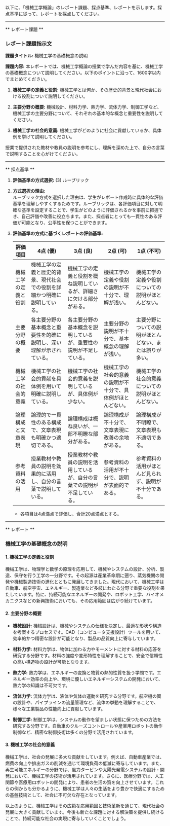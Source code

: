 以下に、「機械工学概論」のレポート課題、採点基準、レポートを示します。採点基準に従って、レポートを採点してください。

---------------------------------------
** レポート課題 **

### レポート課題指示文

**課題タイトル:** 機械工学の基礎概念の説明

**課題内容:** 本レポートでは、機械工学概論の授業で学んだ内容を基に、機械工学の基礎概念について説明してください。以下のポイントに沿って、1600字以内でまとめてください。

1. **機械工学の定義と役割:** 機械工学とは何か、その歴史的背景と現代社会における役割について説明してください。
   
2. **主要分野の概要:** 機械設計、材料力学、熱力学、流体力学、制御工学など、機械工学の主要分野について、それぞれの基本的な概念と重要性を説明してください。

3. **機械工学の社会的意義:** 機械工学がどのように社会に貢献しているか、具体例を挙げて説明してください。

授業で提供された教材や教員の説明を参考にし、理解を深めた上で、自分の言葉で説明することを心がけてください。

---------------------------------------
** 採点基準 **

1. **評価基準の方式選択:** (3) ルーブリック

2. **方式選択の理由:**  
   ルーブリック方式を選択した理由は、学生がレポート作成時に具体的な評価基準を理解しやすくするためです。ルーブリックは、各評価項目に対して明確な基準を設定することで、学生がどのように評価されるかを事前に把握でき、自己評価や改善に役立ちます。また、採点者にとっても一貫性のある評価が可能となり、公平性を保つことができます。

3. **評価基準の方式に基づくレポートの評価基準:**

   | 評価項目               | 4点 (優)                                                                 | 3点 (良)                                                               | 2点 (可)                                                               | 1点 (不可)                                                             |
   |------------------------|--------------------------------------------------------------------------|------------------------------------------------------------------------|------------------------------------------------------------------------|------------------------------------------------------------------------|
   | 機械工学の定義と役割   | 機械工学の定義と歴史的背景、現代社会での役割を詳細かつ明確に説明している。 | 機械工学の定義と役割を概ね説明しているが、詳細さに欠ける部分がある。 | 機械工学の定義や役割の説明が不十分で、理解が浅い。                   | 機械工学の定義や役割についての説明がほとんどない。                   |
   | 主要分野の概要         | 各主要分野の基本概念と重要性を的確に説明し、深い理解が示されている。     | 各主要分野の基本概念を説明しているが、重要性の説明が不足している。     | 主要分野の説明が不十分で、基本概念の理解が浅い。                     | 主要分野についての説明がほとんどない、または誤りが多い。             |
   | 機械工学の社会的意義   | 機械工学の社会的貢献を具体例を用いて明確に説明している。                 | 機械工学の社会的意義を説明しているが、具体例が少ない。                 | 機械工学の社会的意義の説明が不十分で、具体例がほとんどない。           | 機械工学の社会的意義についての説明がほとんどない。                   |
   | 論理構成と文章表現     | 論理的で一貫性のある構成で、文章表現も明確かつ適切である。               | 論理構成は概ね良いが、一部不明瞭な部分がある。                         | 論理構成が不十分で、文章表現に改善の余地がある。                     | 論理構成が不明瞭で、文章表現も不適切である。                         |
   | 参考資料の活用         | 授業教材や教員の説明を効果的に活用し、自分の言葉で説明している。         | 授業教材や教員の説明を活用しているが、自分の言葉での説明が不足している。 | 参考資料の活用が不十分で、説明が表面的である。                       | 参考資料の活用がほとんど見られず、説明が不十分である。               |

   - 各項目は4点満点で評価し、合計20点満点とする。

---------------------------------------
** レポート **
### 機械工学の基礎概念の説明

#### 1. 機械工学の定義と役割

機械工学は、物理学と数学の原理を応用して、機械やシステムの設計、分析、製造、保守を行う工学の一分野です。その起源は産業革命期に遡り、蒸気機関の開発や機械製造技術の進化とともに発展してきました。現代において、機械工学は自動車、航空宇宙、エネルギー、製造業など多岐にわたる分野で重要な役割を果たしています。特に、持続可能なエネルギーの開発や、ロボット工学、バイオメカニクスなどの新興技術においても、その応用範囲は広がり続けています。

#### 2. 主要分野の概要

- **機械設計:** 機械設計は、機械やシステムの仕様を決定し、最適な形状や構造を考案するプロセスです。CAD（コンピュータ支援設計）ツールを用いて、効率的かつ精密な設計が可能となり、製品の品質向上に寄与しています。

- **材料力学:** 材料力学は、物体に加わる力やモーメントに対する材料の応答を研究する分野です。材料の強度や変形特性を理解することで、安全で信頼性の高い構造物の設計が可能となります。

- **熱力学:** 熱力学は、エネルギーの変換と物質の熱的性質を扱う学問です。エネルギー効率の向上や、環境に優しいエネルギーシステムの開発において、熱力学の知識は不可欠です。

- **流体力学:** 流体力学は、液体や気体の運動を研究する分野です。航空機の翼の設計や、パイプラインの流量管理など、流体の挙動を理解することで、様々な工業製品の性能向上に貢献しています。

- **制御工学:** 制御工学は、システムの動作を望ましい状態に保つための方法を研究する分野です。自動車のクルーズコントロールや産業用ロボットの動作制御など、精密な制御技術は多くの分野で活用されています。

#### 3. 機械工学の社会的意義

機械工学は、社会の発展に多大な貢献をしています。例えば、自動車産業では、燃費の向上や排出ガスの削減を通じて環境負荷の低減に寄与しています。また、再生可能エネルギーの分野では、風力タービンや太陽光発電システムの設計・開発において、機械工学の技術が活用されています。さらに、医療分野では、人工関節や医療用ロボットの開発により、患者の生活の質を向上させています。これらの例からも分かるように、機械工学は人々の生活をより豊かで快適にするための基盤技術として、社会に不可欠な存在となっています。

以上のように、機械工学はその広範な応用範囲と技術革新を通じて、現代社会の発展に大きく貢献しています。今後も新たな課題に対する解決策を提供し続けることで、持続可能な社会の実現に寄与していくことでしょう。

